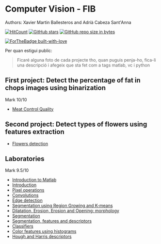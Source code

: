 # Computer Vision - FIB

Authors: Xavier Martin Ballesteros and Adrià Cabeza Sant'Anna

[![HitCount](http://hits.dwyl.io/VC/VC.svg)](http://hits.dwyl.io/xmartin46/VC)
[![GitHub stars](https://img.shields.io/github/stars/xmartin46/VC/VC.svg)](https://GitHub.com/xmartin46/VC/stargazers/)
[![GitHub repo size in bytes](https://img.shields.io/github/repo-size/xmartin46/VC/VC.svg)](https://github.com/xmartin46/VC)

[![ForTheBadge built-with-love](http://ForTheBadge.com/images/badges/built-with-love.svg)](https://GitHub.com/Naereen/)


Per quan estigui public:

> Ficaré alguna foto de cada projecte tho, quan puguis penja-ho, fica-li una descripció i afegeix que sta fet com a tags matlab, vc i python

## First project: Detect the percentage of fat in chops images using binarization 
Mark 10/10
- [Meat Control Quality](https://github.com/xmartin46/VC/blob/master/Practica1/Deliverable/deliverable.pdf)

## Second project: Detect types of flowers using features extraction
- [Flowers detection]()

## Laboratories 
Mark 9.5/10
- [Introduction to Matlab](https://github.com/xmartin46/VC/blob/master/S1/Practica_0/Practica0.pdf)
- [Introduction](https://github.com/xmartin46/VC/blob/master/S1/Sessio1.pdf)
- [Pixel operations](https://github.com/xmartin46/VC/blob/master/S2/Sessio2.pdf)
- [Convolutions](https://github.com/xmartin46/VC/blob/master/S3/Sessio3.pdf)
- [Edge detection](https://github.com/xmartin46/VC/blob/master/S4/Sessio4.pdf)
- [Segmentation using Region Growing and K-means](https://github.com/xmartin46/VC/blob/master/S5/Sessio5.pdf)
- [Dilatation, Erosion, Erosion and Opening: morphology ](https://github.com/xmartin46/VC/blob/master/S6/Sessio6.pdf)
- [Segmentation](https://github.com/xmartin46/VC/blob/master/S7/S7_Entregable.pdf)
- [Segmentation, features and descriptors](https://github.com/xmartin46/VC/blob/master/S8/Sessio8.pdf)
- [Classifiers](https://github.com/xmartin46/VC/blob/master/S9/Sessio9.pdf)
- [Color features using histograms](https://github.com/xmartin46/VC/blob/master/S10/Sessio10.pdf)
- [Hough and Harris descriptors](https://github.com/xmartin46/VC/blob/master/S11/Sessio11.pdf)




